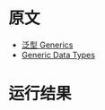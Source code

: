# 原文
- [泛型 Generics](https://course.rs/basic/trait/generic.html)
- [Generic Data Types](https://doc.rust-lang.org/book/ch10-01-syntax.html)

# 运行结果